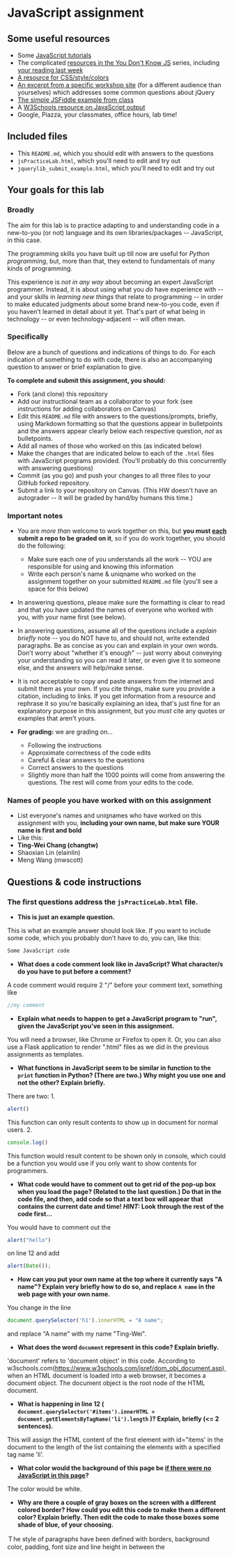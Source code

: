 # JavaScript assignment

## Some useful resources
* Some [JavaScript tutorials](https://www.htmldog.com/guides/javascript/)
* The complicated [resources in the You Don't Know JS](https://github.com/getify/You-Dont-Know-JS) series, including [your reading last week](https://github.com/getify/You-Dont-Know-JS/blob/master/up%20%26%20going/ch2.md)
* [A resource for CSS/style/colors](https://htmlcolorcodes.com/)  
* [An excerpt from a specific workshop site](https://witny-summer-guild-2018.github.io/day_4_exercise_2.html) (for a different audience than yourselves) which addresses some common questions about jQuery
* [The simple JSFiddle example from class](https://jsfiddle.net/2of65j8q/)
* A [W3Schools resource on JavaScript output](https://www.w3schools.com/js/js_output.asp)
* Google, Piazza, your classmates, office hours, lab time!

## Included files
* This `README.md`, which you should edit with answers to the questions
* `jsPracticeLab.html`, which you'll need to edit and try out
* `jquerylib_submit_example.html`, which you'll need to edit and try out

## Your goals for this lab

### Broadly
The aim for this lab is to practice adapting to and understanding code in a new-to-you (or not) language and its own libraries/packages -- JavaScript, in this case.

The programming skills you have built up till now are useful for *Python programming*, but, more than that, they extend to fundamentals of many kinds of programming.

This experience is *not in any way* about becoming an expert JavaScript programmer. Instead, it is about using what you *do* have experience with -- and your skills in *learning new things* that relate to programming -- in order to make educated judgments about some brand new-to-you code, even if you haven't learned in detail about it yet. That's part of what being in technology -- or even technology-adjacent -- will often mean.

### Specifically

Below are a bunch of questions and indications of things to do. For each indication of something to do with code, there is also an accompanying question to answer or brief explanation to give.

**To complete and submit this assignment, you should:**

* Fork (and clone) this repository
* Add our instructional team as a collaborator to your fork (see instructions for adding collaborators on Canvas)
* Edit this `README.md` file with answers to the questions/prompts, briefly, using Markdown formatting so that the questions appear in bulletpoints and the answers appear clearly below each respective question, *not* as bulletpoints.
* Add all names of those who worked on this (as indicated below)
* Make the changes that are indicated below to each of the `.html` files with JavaScript programs provided. (You'll probably do this concurrently with answering questions)
* Commit (as you go) and push your changes to all three files to your GitHub forked repository.
* Submit a link to your repository on Canvas. (This HW doesn't have an autograder -- it will be graded by hand/by humans this time.)

### Important notes
* You are *more than* welcome to work together on this, but **you must <u>each</u> submit a repo to be graded on it**, so if you do work together, you should do the following:
	* Make sure each one of you understands all the work -- YOU are responsible for using and knowing this information
	* Write each person's name & uniqname who worked on the assignment together on your submitted `README.md` file (you'll see a space for this below)

* In answering questions, please make sure the formatting is clear to read and that you have updated the names of everyone who worked with you, with your name first (see below).

* In answering questions, assume all of the questions include a *explain briefly* note -- you do NOT have to, and should not, write extended paragraphs. Be as concise as you can and explain in your own words. Don't worry about "whether it's enough" -- just worry about conveying your understanding so you can read it later, or even give it to someone else, and the answers will help/make sense.

* It is not acceptable to copy and paste answers from the internet and submit them as your own. If you cite things, make sure you provide a citation, including to links. If you get information from a resource and rephrase it so you're basically explaining an idea, that's just fine for an explanatory purpose in this assignment, but you *must* cite any quotes or examples that aren't yours.

* **For grading:** we are grading on...
	* Following the instructions
	* Approximate correctness of the code edits
	* Careful & clear answers to the questions
	* Correct answers to the questions
	* Slightly more than half the 1000 points will come from answering the questions. The rest will come from your edits to the code.

### Names of people you have worked with on this assignment
* List everyone's names and uniqnames who have worked on this assignment with you, **including your own name, but make sure YOUR name is first and bold**
* Like this:
* **Ting-Wei Chang (changtw)**
* Shaoxian Lin (elainlin)
* Meng Wang (mwscott)


## Questions & code instructions

### The first questions address the `jsPracticeLab.html` file.

* **This is just an example question.**

This is what an example answer should look like. If you want to include some code, which you probably don't have to do, you can, like this:

```js
Some JavaScript code
```

* **What does a code comment look like in JavaScript? What character/s do you have to put before a comment?**

A code comment would require 2 "/" before your comment text, something like

```js
//my comment
```

* **Explain what needs to happen to get a JavaScript program to "run", given the JavaScript you've seen in this assignment.**

You will need a browser, like Chrome or Firefox to open it. Or, you can also use a Flask application to render ".html" files as we did in the previous assignments as templates.

* **What functions in JavaScript seem to be similar in function to the `print` function in Python? (There are two.) Why might you use one and not the other? Explain briefly.**

There are two:
1.
```js
alert()
```
This function can only result contents to show up in document for normal users.
2.
```js
console.log()
```
This function would result content to be shown only in console, which could be a function you would use if you only want to show contents for programmers.

* **What code would have to comment out to get rid of the pop-up box when you load the page? (Related to the last question.) Do that in the code file, and then, add code so that a text box will appear that contains the current date and time! *HINT:* Look through the rest of the code first...**

You would have to comment out the
```js
alert("hello")
```
on line 12 and add
```js
alert(Date());
```


* **How can you put your own name at the top where it currently says "A name"? Explain very briefly how to do so, and replace `A name` in the web page with your own name.**

You change in the line
```js
document.querySelector('h1').innerHTML = "A name";
```
and replace "A name" with my name "Ting-Wei".

* **What does the word `document` represent in this code? Explain briefly.**

'document' refers to 'document object' in this code. According to w3schools.com(https://www.w3schools.com/jsref/dom_obj_document.asp), when an HTML document is loaded into a web browser, it becomes a document object. The document object is the root node of the HTML document.

* **What is happening in line 12 (
		`document.querySelector('#items').innerHTML = document.getElementsByTagName('li').length`
)? Explain, briefly (<= 2 sentences).**

 This will assign the HTML content of the first element with id="items' in the document to the length of the list containing the elements with a specified tag name 'li'.

* **What color would the background of this page be <u>if there were no JavaScript in this page</u>?**

The color would be white.

* **Why are there a couple of gray boxes on the screen with a different colored border? How could you edit this code to make them a different color? Explain briefly. Then edit the code to make those boxes some shade of blue, of your choosing.**

Ｔhe style of paragraphs have been defined with borders, background color, padding, font size and line height in between the <style> tags, within the p curly brackets(p{}). In order to change the background color of the paragraph to a different color, we can change the color code of **background-color** attribute in the p curly brackets, such as
	```js
	background-color: #3399ff
	```

* **Edit the code so that, if you highlight `McGill University` and copy it, you see the text `O Canada` near the bottom of the page. Briefly explain why you made the edits that you did -- how did you know/figure out what to do?**

I created(sort of mimicked) a new function called ```copyFunction_canada()```which first assign the element with id="Canada" to a text "O Canada". I also insert and call out this function on "McGill University" by adding ```oncopy="copyFunction_canada()"``` within the <li> tag. I figured this out by referring and mimicking what is performed to the original copyFunction() in the code and the ```oncopy="copyFunction()"``` code within the <li> tag associated with 'University of Michigan', which is intuitivetly telling me that on copy, call such function. I also noticed at the bottom of the code, there's a place to appear the text within the <div> tags, so I also added one that refers to the id that the result of "0 Canada" from ```copyFunction_canada()``` should appear.
* **In the original code, when you click the button that says `Wow`, you see a text box! Wow. Explain briefly in your own words why the following code causes that to happen:**

```js
function handleClick(){
	alert("hello");
}
```
**and**

```js
<button onclick=handleClick() id="wow-button">Wow</button>
```

handleClick() defines what should be called when clicking, and in this piece of code, handleClick() would elicit the alert("hello") function when being clicked. The second part of the code defines a button with <button> tags, and giving the word to appear on the button as "wow". The "onclick=handleClick() id="wow-button" within the button tag will then trigger the handleClick() function when clicking on the button, and thus call out the alert("hello") function.

* **Knowing what you learned from the previous question, add code/markup to the `jsPracticeLab.html` file *so that* there is a button with the text `Spring Equinox 2019` on it somewhere on the page, and when that button is clicked, a text box containing the text `March 20, 2019` appears. (There's no function -- that I am aware of -- to automatically get this info, you've got to type it yourself.)**



### The next few questions address the `jquerylib_submit_example.html` file.

* **Check out the file `jquerylib_submit_example.html`. This is an example of code that uses a package called `jQuery` (and this will need you to have an internet connection to run it properly, although the other file does not). Check out resources above for more on jQuery!**

* **When you enter input that isn't valid, you see an error that is red. Why is the error in red? Why is the response for valid inputs blue?**

Because the following code in the file has set the style for good or error between the <style> tags:
```js
<style type="text/css">
    .error{
        color: red;      //Errors are in red
    }
    .good {
        color: blue;    //Valid inputs are in blue
    }
</style>
```

* **What is this line `var regex = /^[a-zA-Z]+$/;` helping with? And if you googled something to figure that out, what did you google, and what, briefly, did you learn? (If you didn't need to google, you can leave that out, but explain briefly what that line is helping the program do, anyway.)**

After we googled this line, it tells us this line defines a regular expression to specify what kind of result would be accepted as a correct 'answer'. If the input is the right format as we defined, it will be show "Nice". If the input is not in such format, it will show 'Not valid!'.
Google: /^[a-zA-Z]+$/ means a word with the format of one or more characters consists of a-z or A-Z.

* **What's different about the syntax of conditional statements in JavaScript, compared to Python?**

The general format of if-else conditional statements in Javascript is something like the following piece of code:
```js
if (condition) {
  //  block of code to be executed if true
} else {
  //  block of code to be executed if false
}
```
The syntax in Javascript are very similar to Python. One of the difference is that in Javascript, the conditional codes to be executed should be wrapped within curly brackets. In Python, we only use colon to indicate the code to be executed. Another difference is that in Python, indentation matters for 'if:' and 'else:' blocks of codes, but in Javascript, we just add curly brackets after if or else.


* **What do you think the `10000` refers to in the code `.fadeOut(10000)`?**

'10000' refers to the speed of the fading effect in milliseconds.

* **What do you think is going on with the following code at the beginning of the program? Note that the most important thing to do for answering this question is to be thoughtful and clear, not to be absolutely correct:**

```js
$(document).ready(function(){
    $("form").submit(function(event){
```
(Based on https://www.w3schools.com/jquery/event_ready.asp and https://www.w3schools.com/jquery/jquery_ref_events.asp)
The ready function is to make the "function()" available after the document is loaded and "function()" indicates which function to run after the document is loaded. The second line of code has an "Event method" that triggers or attaches a function to an event handler for selected elements. Then, the submit event will be attached.

* **Add some code to the `jquerylib_submit_example.html` file so that, if the input is valid and is specifically the text `hello`, rather than the visible output being `Nice!` in blue, the visible output should be `Hello to you too!`, also in blue, just like `Nice!` is.**
	* *HINT:* You'll have to make some changes to the conditional statement, and possibly look up some JavaScript conditional syntax. You'll also need to look carefully at what generates visible output right now.
